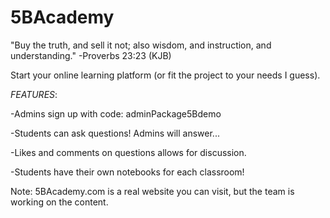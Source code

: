 # 5BAcademy 

"Buy the truth, and sell it not; also wisdom, and instruction, and understanding." 
-Proverbs 23:23 (KJB)

Start your online learning platform (or fit the project to your needs I guess). 

*FEATURES*:

  -Admins sign up with code: adminPackage5Bdemo 
  
  -Students can ask questions! Admins will answer...
  
  -Likes and comments on questions allows for discussion.
  
  -Students have their own notebooks for each classroom!
  
 Note: 5BAcademy.com is a real website you can visit, but the team is working on the content.  
